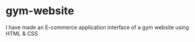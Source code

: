 # gym-website
I have made an E-commerce application interface of a gym website using HTML &amp; CSS

